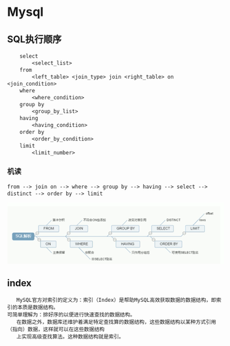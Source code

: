 # Mysql

## SQL执行顺序
```roomsql
    select 
        <select_list>
    from
        <left_table> <join_type> join <right_table> on <join_condition>  
    where
        <where_condition>
    group by
        <group_by_list>
    having
        <having_condition>
    order by
        <order_by_condition>
    limit
        <limit_number>
```
    
    
### 机读
```
from --> join on --> where --> group by --> having --> select --> distinct --> order by --> limit
```
 
![机读顺序](./images/机读顺序.png)  

## index
       MySQL官方对索引的定义为：索引（Index）是帮助MySQL高效获取数据的数据结构，即索引的本质是数据结构。
    可简单理解为：排好序的以便进行快速查找的数据结构。
       在数据之外，数据库还维护着满足特定查找算的数据结构，这些数据结构以某种方式引用（指向）数据，这样就可以在这些数据结构
       上实现高级查找算法。这种数据结构就是索引。  
    
  
    